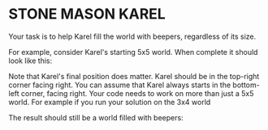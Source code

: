 # STONE MASON KAREL

Your task is to help Karel fill the world with beepers, regardless of its size.

For example, consider Karel's starting 5x5 world. When complete it should look like this:


Note that Karel's final position does matter. Karel should be in the top-right corner facing right. You can assume that Karel always starts in the bottom-left corner, facing right. Your code needs to work on more than just a 5x5 world. For example if you run your solution on the 3x4 world


The result should still be a world filled with beepers: